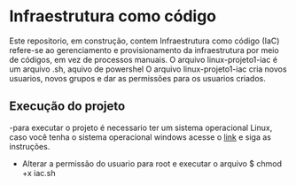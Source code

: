# Infraestrutura como código

Este repositorio, em construção, contem Infraestrutura como
código (IaC) refere-se ao gerenciamento e provisionamento da 
infraestrutura por meio de códigos, em vez de processos manuais.
O arquivo linux-projeto1-iac é um arquivo .sh, aquivo de powershel
O arquivo linux-projeto1-iac cria novos usuarios, novos grupos  e dar as permissões para os usuarios criados.


## Execução do projeto
-para executar o projeto é necessario ter um sistema operacional Linux, caso você tenha o sistema operacional windows
acesse o [link](https://learn.microsoft.com/en-us/windows/wsl/install) e siga as instruções.
- Alterar a permissão do usuario para root e executar o arquivo
  $ chmod +x iac.sh
  


